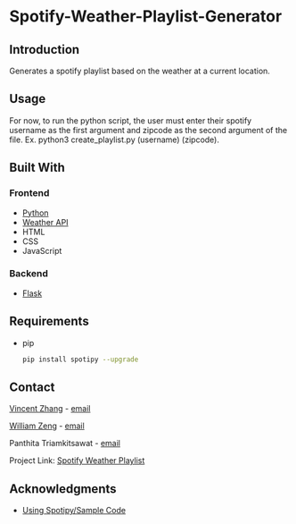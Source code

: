 # Spotify-Weather-Playlist-Generator

## Introduction
Generates a spotify playlist based on the weather at a current location.

## Usage
For now, to run the python script, the user must enter their spotify username as the first argument
and zipcode as the second argument of the file. Ex. python3 create_playlist.py (username) (zipcode).

## Built With
### Frontend
* [Python](https://www.python.org)
* [Weather API](https://openweathermap.org/api)
* HTML
* CSS
* JavaScript
### Backend
* [Flask](https://flask.palletsprojects.com/en/2.1.x/)

<!-- Requirements to run the code -->
## Requirements
* pip
  ```sh
  pip install spotipy --upgrade
  ```
<!-- Contact Info -->
## Contact

[Vincent Zhang](https://vincentzhang4135.com) - [email](vzhang00@uchicago.edu)

[William Zeng](https://william-zeng-portfolio.netlify.app) - [email](william.zeng243@gmail.com)

Panthita Triamkitsawat - [email](panthitat@uchicago.edu)

Project Link: [Spotify Weather Playlist](https://github.com/Vincent-Zhang4135/Spotify-Weather-Playlist-Generator.git)

<!-- ACKNOWLEDGMENTS -->
## Acknowledgments
* [Using Spotipy/Sample Code](https://spotipy.readthedocs.io/en/2.19.0/)

